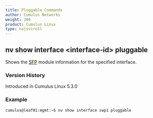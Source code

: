 ```yaml
---
title: Pluggable Commands
author: Cumulus Networks
weight: 300
product: Cumulus Linux
type: nojsscroll
---
```

## nv show interface \<interface-id\> pluggable

Shows the <span style="background-color:#F5F5DC">[SFP](## "Small Form-Factor Pluggable")</span> module information for the specified interface.

### Version History

Introduced in Cumulus Linux 5.3.0

### Example

```
cumulus@leaf01:mgmt:~$ nv show interface swp1 pluggable
```
